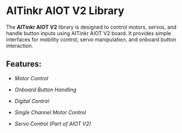 # AITinkr AIOT V2 Library

The **AITinkr AIOT V2** library is designed to control motors, servos, and handle button inputs using AITinkr AIOT V2 board. It provides simple interfaces for mobility control, servo manipulation, and onboard button interaction.

## Features:

- *Motor Control*

- *Onboard Button Handling*

- *Digital Control*

- *Single Channel Motor Control*

- *Servo Control (Part of AIOT V2)*